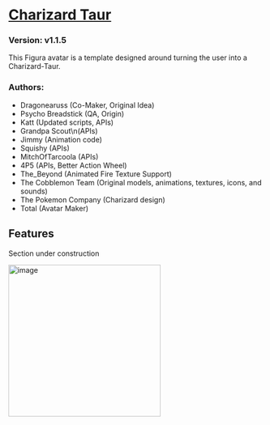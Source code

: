 # [Charizard Taur](https://github.com/TotalTakeover/FiguraCharizardTaurAvatar)
### Version: v1.1.5
This Figura avatar is a template designed around turning the user into a Charizard-Taur.

### Authors:
- Dragonearuss (Co-Maker, Original Idea)
- Psycho Breadstick (QA, Origin)
- Katt (Updated scripts, APIs)
- Grandpa Scout\n(APIs)
- Jimmy (Animation code)
- Squishy (APIs)
- MitchOfTarcoola (APIs)
- 4P5 (APIs, Better Action Wheel)
- The_Beyond (Animated Fire Texture Support)
- The Cobblemon Team (Original models, animations, textures, icons, and sounds)
- The Pokemon Company (Charizard design)
- Total (Avatar Maker)

## Features
Section under construction

[<img src="https://img.youtube.com/vi/V23IA58V4Ak/maxresdefault.jpg" alt="image" width="300" height="auto">](https://youtu.be/V23IA58V4Ak)